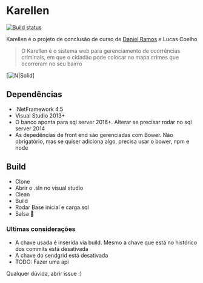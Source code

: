 # Karellen

[![Build status](https://ci.appveyor.com/api/projects/status/r9emjt57e70fyog1?svg=true)](https://ci.appveyor.com/project/kkrico/karellen)

Karellen é o projeto de conclusão de curso de [Daniel Ramos](https://www.facebook.com/profile.php?id=100013298985823) e Lucas Coelho

> O Karellen é o sistema web para gerenciamento de ocorrências criminais, em que o cidadão pode colocar no mapa crimes que ocorreram no seu bairro

[![N|Solid](http://i.imgur.com/4Jvx6Ul.png)]

## Dependências

* .NetFramework 4.5
* Visual Studio 2013+
* O banco aponta para sql server 2016+. Alterar se precisar rodar no sql server 2014
* As depedências de front end são gerenciadas com Bower. Não obrigatório, mas se quiser adiciona algo, precisa usar o bower, npm e node

## Build

 * Clone
 * Abrir o .sln no visual studio
 * Clean
 * Build
 * Rodar Base inicial e carga.sql
 * Salsa :dancer:

### Ultimas considerações

* A chave usada é inserida via build. Mesmo a chave que está no histórico dos commits está desativada
* A chave do sendgrid está desativada
* TODO: Fazer uma api

Qualquer dúvida, abrir issue :)
